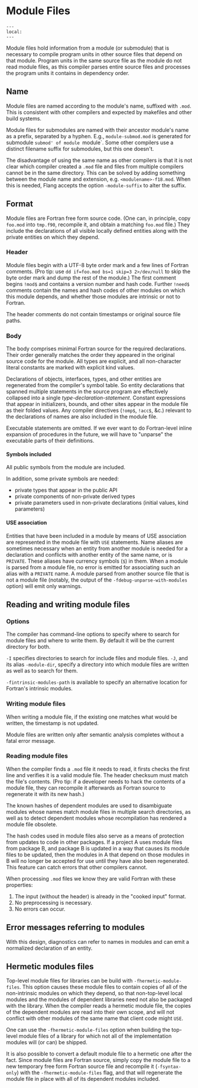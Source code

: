 <!--===- docs/ModFiles.md 
  
   Part of the LLVM Project, under the Apache License v2.0 with LLVM Exceptions.
   See https://llvm.org/LICENSE.txt for license information.
   SPDX-License-Identifier: Apache-2.0 WITH LLVM-exception
  
-->

# Module Files

```{contents}
---
local:
---
```

Module files hold information from a module (or submodule) that is
necessary to compile program units in other source files that depend on that module.
Program units in the same source file as the module do not read
module files, as this compiler parses entire source files and processes
the program units it contains in dependency order.

## Name

Module files are named according to the module's name, suffixed with `.mod`.
This is consistent with other compilers and expected by makefiles and
other build systems.

Module files for submodules are named with their ancestor module's name
as a prefix, separated by a hyphen.
E.g., `module-submod.mod` is generated for submodule `submod' of module
`module`.
Some other compilers use a distinct filename suffix for submodules,
but this one doesn't.

The disadvantage of using the same name as other compilers is that it is not
clear which compiler created a `.mod` file and files from multiple compilers
cannot be in the same directory. This can be solved by adding something
between the module name and extension, e.g. `<modulename>-f18.mod`.  When
this is needed, Flang accepts the option `-module-suffix` to alter the suffix.

## Format

Module files are Fortran free form source code.
(One can, in principle, copy `foo.mod` into `tmp.f90`, recompile it,
and obtain a matching `foo.mod` file.)
They include the declarations of all visible locally defined entities along
with the private entities on which they depend.

### Header

Module files begin with a UTF-8 byte order mark and a few lines of
Fortran comments.
(Pro tip: use `dd if=foo.mod bs=1 skip=3 2>/dev/null` to skip the byte order
mark and dump the rest of the module.)
The first comment begins `!mod$` and contains a version number
and hash code.
Further `!need$` comments contain the names and hash codes of other modules
on which this module depends, and whether those modules are intrinsic
or not to Fortran.

The header comments do not contain timestamps or original source file paths.

### Body

The body comprises minimal Fortran source for the required declarations.
Their order generally matches the order they appeared in the original
source code for the module.
All types are explicit, and all non-character literal constants are
marked with explicit kind values.

Declarations of objects, interfaces, types, and other entities are
regenerated from the compiler's symbol table.
So entity declarations that spanned multiple statements in the source
program are effectively collapsed into a single *type-declaration-statement*.
Constant expressions that appear in initializers, bounds, and other sites
appear in the module file as their folded values.
Any compiler directives (`!omp$`, `!acc$`, &c.) relevant to the declarations
of names are also included in the module file.

Executable statements are omitted.
If we ever want to do Fortran-level inline expansion of procedures
in the future,
we will have to "unparse" the executable parts of their definitions.

#### Symbols included

All public symbols from the module are included.

In addition, some private symbols are needed:
- private types that appear in the public API
- private components of non-private derived types
- private parameters used in non-private declarations (initial values, kind parameters)

#### USE association

Entities that have been included in a module by means of USE association
are represented in the module file with `USE` statements.
Name aliases are sometimes necessary when an entity from another
module is needed for a declaration and conflicts with another
entity of the same name, or is `PRIVATE`.
These aliases have currency symbols (`$`) in them.
When a module
is parsed from a module file, no error is emitted for associating
such an alias with a `PRIVATE` name.
A module parsed from another source file that is not a module file
(notably, the output of the `-fdebug-unparse-with-modules` option)
will emit only warnings.

## Reading and writing module files

### Options

The compiler has command-line options to specify where to search
for module files and where to write them. By default it will be the current
directory for both.

`-I` specifies directories to search for include files and module
files.
`-J`, and its alias `-module-dir`, specify a directory into which module files are written
as well as to search for them.

`-fintrinsic-modules-path` is available to specify an alternative location
for Fortran's intrinsic modules.

### Writing module files

When writing a module file, if the existing one matches what would be written,
the timestamp is not updated.

Module files are written only after semantic analysis completes without
a fatal error message.

### Reading module files

When the compiler finds a `.mod` file it needs to read, it firsts checks the first
line and verifies it is a valid module file.
The header checksum must match the file's contents.
(Pro tip: if a developer needs to hack the contents of a module file, they can
recompile it afterwards as Fortran source to regenerate it with its new hash.)

The known hashes of dependent modules are used to disambiguate modules whose
names match module files in multiple search directories, as well as to
detect dependent modules whose recompilation has rendered a module file
obsolete.

The hash codes used in module files also serve as a means of protection from
updates to code in other packages.
If a project A uses module files from package B, and package B is updated in
a way that causes its module files to be updated, then the modules in A that
depend on those modules in B will no longer be accepted for use until they
have also been regenerated.
This feature can catch errors that other compilers cannot.

When processing `.mod` files we know they are valid Fortran with these properties:
1. The input (without the header) is already in the "cooked input" format.
2. No preprocessing is necessary.
3. No errors can occur.

## Error messages referring to modules

With this design, diagnostics can refer to names in modules and can emit a
normalized declaration of an entity.

## Hermetic modules files

Top-level module files for libraries can be build with `-fhermetic-module-files`.
This option causes these module files to contain copies of all of the non-intrinsic
modules on which they depend, so that non-top-level local modules and the
modules of dependent libraries need not also be packaged with the library.
When the compiler reads a hermetic module file, the copies of the dependent
modules are read into their own scope, and will not conflict with other modules
of the same name that client code might `USE`.

One can use the `-fhermetic-module-files` option when building the top-level
module files of a library for which not all of the implementation modules
will (or can) be shipped.

It is also possible to convert a default module file to a hermetic one after
the fact.
Since module files are Fortran source, simply copy the module file to a new
temporary free form Fortran source file and recompile it (`-fsyntax-only`)
with the `-fhermetic-module-files` flag, and that will regenerate the module
file in place with all of its dependent modules included.
